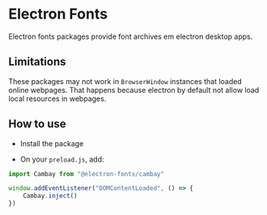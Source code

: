 # Electron Fonts

Electron fonts packages provide font archives em electron desktop apps.

## Limitations

These packages may not work in `BrowserWindow` instances that loaded online webpages. That happens because electron by default not allow load local resources in webpages.

## How to use

* Install the package

* On your `preload.js`, add:

```ts
import Cambay from "@electron-fonts/cambay"

window.addEventListener("DOMContentLoaded", () => {
    Cambay.inject()
})
```